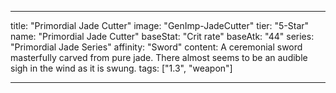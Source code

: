 ---

title: "Primordial Jade Cutter"
image: "GenImp-JadeCutter"
tier: "5-Star"
name: "Primordial Jade Cutter"
baseStat: "Crit rate"
baseAtk: "44"
series: "Primordial Jade Series"
affinity: "Sword"
content: A ceremonial sword masterfully carved from pure jade. There almost seems to be an audible sigh in the wind as it is swung.
tags: ["1.3", "weapon"]

---